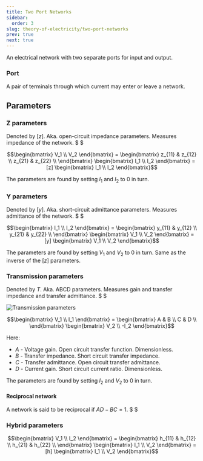 ```yaml
---
title: Two Port Networks
sidebar:
  order: 3
slug: theory-of-electricity/two-port-networks
prev: true
next: true
---
```


An electrical network with two separate ports for input and output.

### Port

A pair of terminals through which current may enter or leave a network.

## Parameters

### Z parameters

Denoted by $[z]$. Aka. open-circuit impedance parameters. Measures impedance of the network. $ $

```math
\begin{bmatrix}
V_1 \\
V_2
\end{bmatrix}
=

\begin{bmatrix}
z_{11} & z_{12} \\
z_{21} & z_{22} \\
\end{bmatrix}

\begin{bmatrix}
I_1 \\
I_2
\end{bmatrix}
=

[z]
\begin{bmatrix}
I_1 \\
I_2
\end{bmatrix}
```

The parameters are found by setting $I_1$ and $I_2$ to $0$ in turn.

### Y parameters

Denoted by $[y]$. Aka. short-circuit admittance parameters. Measures admittance of the network. $ $

```math
\begin{bmatrix}
I_1 \\
I_2
\end{bmatrix}
=

\begin{bmatrix}
y_{11} & y_{12} \\
y_{21} & y_{22} \\
\end{bmatrix}

\begin{bmatrix}
V_1 \\
V_2
\end{bmatrix}
=

[y]
\begin{bmatrix}
V_1 \\
V_2
\end{bmatrix}
```

The parameters are found by setting $V_1$ and $V_2$ to $0$ in turn. Same as the inverse of the $[z]$ parameters.

### Transmission parameters

Denoted by $T$. Aka. ABCD parameters. Measures gain and transfer impedance and transfer admittance. $ $

![Transmission parameters](/images/theory-of-electricity/transmission-parameters.jpg)

```math
\begin{bmatrix}
V_1 \\
I_1
\end{bmatrix}
=

\begin{bmatrix}
A & B \\
C & D \\
\end{bmatrix}

\begin{bmatrix}
V_2 \\
-I_2
\end{bmatrix}
```

Here:

- $A$ - Voltage gain. Open circuit transfer function. Dimensionless.
- $B$ - Transfer impedance. Short circuit transfer impedance.
- $C$ - Transfer admittance. Open circuit transfer admittance.
- $D$ - Current gain. Short circuit current ratio. Dimensionless.

The parameters are found by setting $I_2$ and $V_2$ to $0$ in turn.

#### Reciprocal network

A network is said to be reciprocal if $AD-BC=1$. $ $

### Hybrid parameters

```math
\begin{bmatrix}
V_1 \\
I_2
\end{bmatrix}
=

\begin{bmatrix}
h_{11} & h_{12} \\
h_{21} & h_{22} \\
\end{bmatrix}

\begin{bmatrix}
I_1 \\
V_2
\end{bmatrix}
=
[h]
\begin{bmatrix}
I_1 \\
V_2
\end{bmatrix}
```
